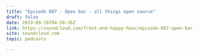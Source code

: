 ```yaml
---
title: "Episode 087 - Open bar - all things open source"
draft: false
date: 2019-09-16T04:50:16Z
link: https://soundcloud.com/front-end-happy-hour/episode-087-open-bar-all-things-open-source?utm_medium=RSS&utm_source=hune
site: soundcloud.com
topic: podcasts 

---
```

